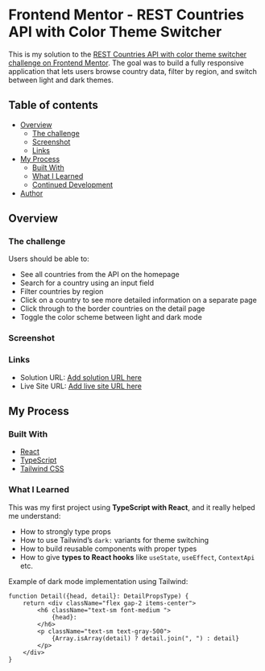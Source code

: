 # Frontend Mentor - REST Countries API with Color Theme Switcher

This is my solution to
the [REST Countries API with color theme switcher challenge on Frontend Mentor](https://www.frontendmentor.io/challenges/rest-countries-api-with-color-theme-switcher-5cacc469fec04111f7b848ca).
The goal was to build a fully responsive application that lets users browse country data, filter by region, and switch
between light and dark themes.

## Table of contents

- [Overview](#overview)
    - [The challenge](#the-challenge)
    - [Screenshot](#screenshot)
    - [Links](#links)
- [My Process](#my-process)
    - [Built With](#built-with)
    - [What I Learned](#what-i-learned)
    - [Continued Development](#continued-development)
- [Author](#author)

## Overview

### The challenge

Users should be able to:

- See all countries from the API on the homepage
- Search for a country using an input field
- Filter countries by region
- Click on a country to see more detailed information on a separate page
- Click through to the border countries on the detail page
- Toggle the color scheme between light and dark mode

### Screenshot

<!-- Replace with your screenshot -->

### Links

- Solution URL: [Add solution URL here](https://your-solution-url.com)
- Live Site URL: [Add live site URL here](https://your-live-site-url.com)

## My Process

### Built With

- [React](https://reactjs.org/)
- [TypeScript](https://www.typescriptlang.org/)
- [Tailwind CSS](https://tailwindcss.com/)

### What I Learned

This was my first project using **TypeScript with React**, and it really helped me understand:

- How to strongly type props
- How to use Tailwind’s `dark:` variants for theme switching
- How to build reusable components with proper types
- How to give **types to React hooks** like `useState`, `useEffect`, `ContextApi` etc.

Example of dark mode implementation using Tailwind:

```tsx
function Detail({head, detail}: DetailPropsType) {
    return <div className="flex gap-2 items-center">
        <h6 className="text-sm font-medium ">
            {head}:
        </h6>
        <p className="text-sm text-gray-500">
            {Array.isArray(detail) ? detail.join(", ") : detail}
        </p>
    </div>
}
